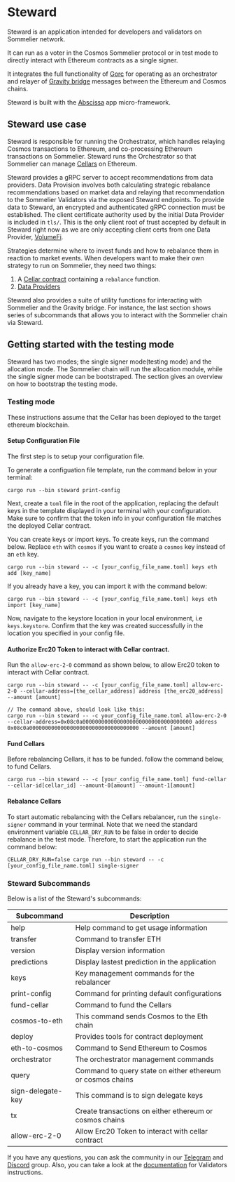 # Steward

Steward is an application intended for developers and validators on Sommelier network.

It can run as a voter in the Cosmos Sommelier protocol or in test mode to directly interact with Ethereum contracts as a single signer.

It integrates the full functionality of [Gorc](https://github.com/PeggyJV/gravity-bridge/tree/main/orchestrator/gorc) for operating as an orchestrator and relayer of [Gravity bridge](https://github.com/PeggyJV/gravity-bridge) messages between the Ethereum and Cosmos chains.

Steward is built with the [Abscissa](https://github.com/iqlusioninc/abscissa) app micro-framework.

## Steward use case
Steward is responsible for running the Orchestrator, which handles relaying Cosmos transactions to Ethereum, and co-processing Ethereum transactions on Sommelier. Steward runs the Orchestrator so that Sommelier can manage [Cellars](steward/src/cellars) on Ethereum.

Steward provides a gRPC server to accept recommendations from data providers. Data Provision involves both calculating strategic rebalance recommendations based on market data and relaying that recommendation to the Sommelier Validators via the exposed Steward endpoints. To provide data to Steward, an encrypted and authenticated gRPC connection must be established. The client certificate authority used by the initial Data Provider is included in `tls/`. This is the only client root of trust accepted by default in Steward right now as we are only accepting client certs from one Data Provider, [VolumeFi](https://volume.finance/).

Strategies determine where to invest funds and how to rebalance them in reaction to market events. When developers want to make their own strategy to run on Sommelier, they need two things:

1. A [Cellar contract](docs/Cellarsetup_instructions) containing a `rebalance` function.
2. [Data Providers](docs/data_providers)
    

Steward also provides a suite of utility functions for interacting with Sommelier and the Gravity bridge. For instance, the last section shows series of subcommands that allows you to interact with the Sommelier chain via Steward. 

## Getting started with the testing mode

Steward has two modes; the single signer mode(testing mode) and the allocation mode. The Sommelier chain will run the allocation module, while the single signer mode can be bootstraped. The section gives an overview on how to bootstrap the testing mode.

### Testing mode

These instructions assume that the Cellar has been deployed to the target ethereum blockchain.

#### Setup Configuration File
The first step is to setup your configuration file.

To generate a configuation file template, run the command below in your terminal:

```
cargo run --bin steward print-config
```

Next, create a `toml` file in the root of the application, replacing the default keys in the template displayed in your terminal with your configuration. Make sure to confirm that the token info in your configuration file matches the deployed Cellar contract.

You can create keys or import keys. To create keys, run the command below. Replace `eth` with `cosmos` if you want to create a `cosmos` key instead of an `eth` key.

```
cargo run --bin steward -- -c [your_config_file_name.toml] keys eth add [key_name]
```
If you already have a key, you can import it with the command below:

```
cargo run --bin steward -- -c [your_config_file_name.toml] keys eth import [key_name]
```

Now, navigate to the keystore location in your local environment, i.e `keys.keystore`. Confirm that the key was created successfully in the location you specified in your config file.

#### Authorize Erc20 Token to interact with Cellar contract.

Run the `allow-erc-2-0` command as shown below, to allow Erc20 token to interact with Cellar contract.

```
cargo run --bin steward -- -c [your_config_file_name.toml] allow-erc-2-0 --cellar-address=[the_cellar_address] address [the_erc20_address] --amount [amount]

// The command above, should look like this:
cargo run --bin steward -- -c your_config_file_name.toml allow-erc-2-0 --cellar-address=0x08c0a00000000000000000000000000000000000 address 0x08c0a00000000000000000000000000000000000 --amount [amount]
```

#### Fund Cellars
Before rebalancing Cellars, it has to be funded. follow the command below, to fund Cellars.

```
cargo run --bin steward -- -c [your_config_file_name.toml] fund-cellar --cellar-id[cellar_id] --amount-0[amount] --amount-1[amount]
```

#### Rebalance Cellars
To start automatic rebalancing with the Cellars rebalancer, run the `single-signer` command in your terminal. Note that we need the standard environment variable `CELLAR_DRY_RUN` to be false in order to decide rebalance in the test mode. Therefore, to start the application run the command below:

```
CELLAR_DRY_RUN=false cargo run --bin steward -- -c [your_config_file_name.toml] single-signer
```

### Steward Subcommands

Below is a list of the Steward's subcommands:

| Subcommand        | Description                                                 |
| ----------------- | ----------------------------------------------------------- |
| help              | Help command to get usage information                       |
| transfer          | Command to transfer ETH                                     |
| version           | Display version information                                 |
| predictions       | Display lastest prediction in the application               |
| keys              | Key management commands for the rebalancer                  |
| print-config      | Command for printing default configurations                 |
| fund-cellar       | Command to fund the Cellars                                 |
| cosmos-to-eth     | This command sends Cosmos to the Eth chain                  |
| deploy            | Provides tools for contract deployment                      |
| eth-to-cosmos     | Command to Send Ethereum to Cosmos                          |
| orchestrator      | The orchestrator management commands                        |
| query             | Command to query state on either ethereum or cosmos chains  |
| sign-delegate-key | This command is to sign delegate keys                       |
| tx                | Create transactions on either ethereum or cosmos chains     |
| allow-erc-2-0     | Allow Erc20 Token to interact with cellar contract          |

If you have any questions, you can ask the community in our [Telegram](https://t.me/getsomm) and [Discord](https://discord.com/invite/ZcAYgSBxvY) group. Also, you can take a look at the [documentation](docs/validators_instructions) for Validators instructions. 
